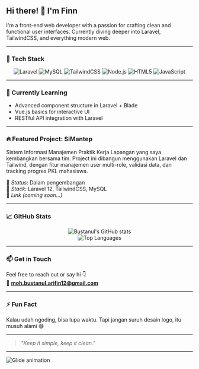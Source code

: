 ## Hi there! 👋 I'm Finn

I'm a front-end web developer with a passion for crafting clean and functional user interfaces. Currently diving deeper into Laravel, TailwindCSS, and everything modern web.

---

### 🚀 Tech Stack

<p align="center">
  <img src="https://img.shields.io/badge/Laravel-F72C1F?style=for-the-badge&logo=laravel&logoColor=white" alt="Laravel"/>
  <img src="https://img.shields.io/badge/MySQL-00618A?style=for-the-badge&logo=mysql&logoColor=white" alt="MySQL"/>
  <img src="https://img.shields.io/badge/TailwindCSS-38B2AC?style=for-the-badge&logo=tailwind-css&logoColor=white" alt="TailwindCSS"/>
  <img src="https://img.shields.io/badge/Node.js-339933?style=for-the-badge&logo=nodedotjs&logoColor=white" alt="Node.js"/>
  <img src="https://img.shields.io/badge/HTML5-E34F26?style=for-the-badge&logo=html5&logoColor=white" alt="HTML5"/>
  <img src="https://img.shields.io/badge/JavaScript-F7DF1E?style=for-the-badge&logo=javascript&logoColor=black" alt="JavaScript"/>
</p>

---

### 🌱 Currently Learning
- Advanced component structure in Laravel + Blade
- Vue.js basics for interactive UI
- RESTful API integration with Laravel

---

### 🔥 Featured Project: **SiMantep**
Sistem Informasi Manajemen Praktik Kerja Lapangan yang saya kembangkan bersama tim. Project ini dibangun menggunakan Laravel dan Tailwind, dengan fitur manajemen user multi-role, validasi data, dan tracking progres PKL mahasiswa.

🧪 *Status:* Dalam pengembangan  
📁 *Stack:* Laravel 12, TailwindCSS, MySQL  
🔗 *Link (coming soon...)*

---

### 📈 GitHub Stats

<p align="center">
  <img src="https://github-readme-stats.vercel.app/api?username=Vyinnf&show_icons=true&theme=tokyonight" alt="Bustanul's GitHub stats" />
  <br/>
  <img src="https://github-readme-stats.vercel.app/api/top-langs/?username=Vyinnf&layout=compact&theme=tokyonight" alt="Top Languages" />
</p>

---

### 📫 Get in Touch
Feel free to reach out or say hi 👇  
📧 **moh.bustanul.arifin12@gmail.com**

---

### ⚡ Fun Fact
Kalau udah ngoding, bisa lupa waktu. Tapi jangan suruh desain logo, itu musuh alami 😅

---

> *"Keep it simple, keep it clean."*

---

![Glide animation](https://readme-typing-svg.demolab.com?font=Fira+Code&size=20&pause=1000&center=true&vCenter=true&color=38BDF8&width=435&lines=Front-End+Developer;Tech+Enthusiast;Code.+Commit.+Repeat.)
